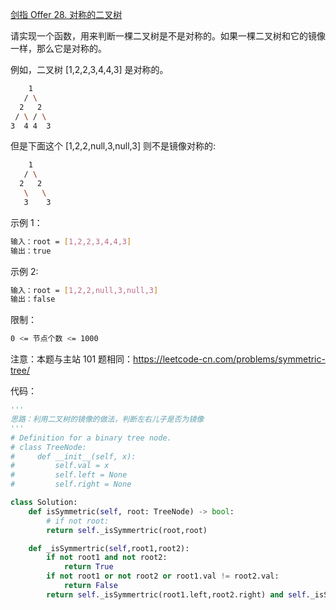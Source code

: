 [剑指 Offer 28. 对称的二叉树](https://leetcode-cn.com/problems/dui-cheng-de-er-cha-shu-lcof/)

请实现一个函数，用来判断一棵二叉树是不是对称的。如果一棵二叉树和它的镜像一样，那么它是对称的。

例如，二叉树 [1,2,2,3,4,4,3] 是对称的。
```sh
    1
   / \
  2   2
 / \ / \
3  4 4  3
```

但是下面这个 [1,2,2,null,3,null,3] 则不是镜像对称的:
```sh
    1
   / \
  2   2
   \   \
   3    3
```

示例 1：
```sh
输入：root = [1,2,2,3,4,4,3]
输出：true
```

示例 2:
```sh
输入：root = [1,2,2,null,3,null,3]
输出：false
```

限制：
```sh
0 <= 节点个数 <= 1000
```

注意：本题与主站 101 题相同：https://leetcode-cn.com/problems/symmetric-tree/

代码：
```python
'''
思路：利用二叉树的镜像的做法，判断左右儿子是否为镜像
'''
# Definition for a binary tree node.
# class TreeNode:
#     def __init__(self, x):
#         self.val = x
#         self.left = None
#         self.right = None

class Solution:
    def isSymmetric(self, root: TreeNode) -> bool:
        # if not root:
        return self._isSymmertric(root,root)

    def _isSymmertric(self,root1,root2):
        if not root1 and not root2:
            return True
        if not root1 or not root2 or root1.val != root2.val:
            return False
        return self._isSymmertric(root1.left,root2.right) and self._isSymmertric(root1.right, root2.left)
```
